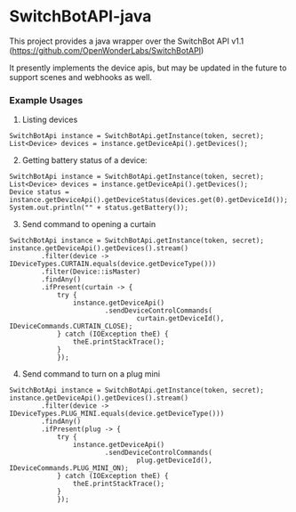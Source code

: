 # SwitchBotAPI-java

This project provides a java wrapper over the SwitchBot API v1.1 (https://github.com/OpenWonderLabs/SwitchBotAPI)

It presently implements the device apis, but may be updated in the future to support scenes and webhooks as well.

### Example Usages

1. Listing devices

```
SwitchBotApi instance = SwitchBotApi.getInstance(token, secret);
List<Device> devices = instance.getDeviceApi().getDevices();
```

2. Getting battery status of a device:

```
SwitchBotApi instance = SwitchBotApi.getInstance(token, secret);
List<Device> devices = instance.getDeviceApi().getDevices();
Device status = instance.getDeviceApi().getDeviceStatus(devices.get(0).getDeviceId());
System.out.println("" + status.getBattery());
```

3. Send command to opening a curtain

```
SwitchBotApi instance = SwitchBotApi.getInstance(token, secret);
instance.getDeviceApi().getDevices().stream()
        .filter(device -> IDeviceTypes.CURTAIN.equals(device.getDeviceType()))
        .filter(Device::isMaster)
        .findAny()
        .ifPresent(curtain -> {
            try {
                instance.getDeviceApi()
                        .sendDeviceControlCommands(
                                curtain.getDeviceId(), IDeviceCommands.CURTAIN_CLOSE);
            } catch (IOException theE) {
                theE.printStackTrace();
            }
            });
```

4. Send command to turn on a plug mini

```
SwitchBotApi instance = SwitchBotApi.getInstance(token, secret);
instance.getDeviceApi().getDevices().stream()
        .filter(device -> IDeviceTypes.PLUG_MINI.equals(device.getDeviceType()))
        .findAny()
        .ifPresent(plug -> {
            try {
                instance.getDeviceApi()
                        .sendDeviceControlCommands(
                                plug.getDeviceId(), IDeviceCommands.PLUG_MINI_ON);
            } catch (IOException theE) {
                theE.printStackTrace();
            }
            });
```

